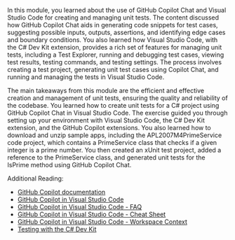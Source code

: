 In this module, you learned about the use of GitHub Copilot Chat and Visual Studio Code for creating and managing unit tests. The content discussed how GitHub Copilot Chat aids in generating code snippets for test cases, suggesting possible inputs, outputs, assertions, and identifying edge cases and boundary conditions. You also learned how Visual Studio Code, with the C# Dev Kit extension, provides a rich set of features for managing unit tests, including a Test Explorer, running and debugging test cases, viewing test results, testing commands, and testing settings. The process involves creating a test project, generating unit test cases using Copilot Chat, and running and managing the tests in Visual Studio Code.

The main takeaways from this module are the efficient and effective creation and management of unit tests, ensuring the quality and reliability of the codebase. You learned how to create unit tests for a C# project using GitHub Copilot Chat in Visual Studio Code. The exercise guided you through setting up your environment with Visual Studio Code, the C# Dev Kit extension, and the GitHub Copilot extensions. You also learned how to download and unzip sample apps, including the APL2007M4PrimeService code project, which contains a PrimeService class that checks if a given integer is a prime number. You then created an xUnit test project, added a reference to the PrimeService class, and generated unit tests for the IsPrime method using GitHub Copilot Chat.

Additional Reading:

- [GitHub Copilot documentation](https://docs.github.com/copilot)
- [GitHub Copilot in Visual Studio Code](https://code.visualstudio.com/docs/copilot/overview)
- [GitHub Copilot in Visual Studio Code - FAQ](https://code.visualstudio.com/docs/copilot/faq)
- [GitHub Copilot in Visual Studio Code - Cheat Sheet](https://code.visualstudio.com/docs/copilot/reference/copilot-vscode-features)
- [GitHub Copilot in Visual Studio Code - Workspace Context](https://code.visualstudio.com/docs/copilot/reference/workspace-context)
- [Testing with the C# Dev Kit](https://code.visualstudio.com/docs/csharp/testing)
